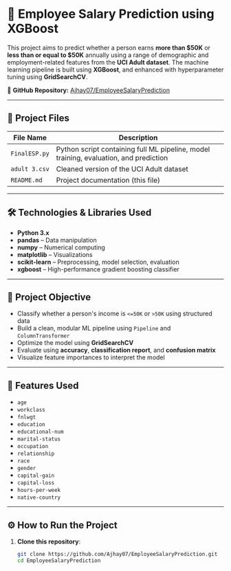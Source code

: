 # 🧠 Employee Salary Prediction using XGBoost

This project aims to predict whether a person earns **more than $50K** or **less than or equal to $50K** annually using a range of demographic and employment-related features from the **UCI Adult dataset**. The machine learning pipeline is built using **XGBoost**, and enhanced with hyperparameter tuning using **GridSearchCV**.

📍 **GitHub Repository:** [Ajhay07/EmployeeSalaryPrediction](https://github.com/Ajhay07/EmployeeSalaryPrediction)

---

## 📁 Project Files

| File Name        | Description                                      |
|------------------|--------------------------------------------------|
| `FinalESP.py`    | Python script containing full ML pipeline, model training, evaluation, and prediction |
| `adult 3.csv`    | Cleaned version of the UCI Adult dataset         |
| `README.md`      | Project documentation (this file)                |

---

## 🛠️ Technologies & Libraries Used

- **Python 3.x**
- **pandas** – Data manipulation
- **numpy** – Numerical computing
- **matplotlib** – Visualizations
- **scikit-learn** – Preprocessing, model selection, evaluation
- **xgboost** – High-performance gradient boosting classifier

---

## 🎯 Project Objective

- Classify whether a person's income is `<=50K` or `>50K` using structured data
- Build a clean, modular ML pipeline using `Pipeline` and `ColumnTransformer`
- Optimize the model using **GridSearchCV**
- Evaluate using **accuracy**, **classification report**, and **confusion matrix**
- Visualize feature importances to interpret the model

---

## 🔢 Features Used

- `age`
- `workclass`
- `fnlwgt`
- `education`
- `educational-num`
- `marital-status`
- `occupation`
- `relationship`
- `race`
- `gender`
- `capital-gain`
- `capital-loss`
- `hours-per-week`
- `native-country`

---

## ⚙️ How to Run the Project

1. **Clone this repository**:
   ```bash
   git clone https://github.com/Ajhay07/EmployeeSalaryPrediction.git
   cd EmployeeSalaryPrediction
